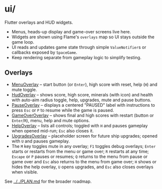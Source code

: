 # ui/

Flutter overlays and HUD widgets.

- Menus, heads-up display and game-over screens live here.
- Widgets are shown using Flame's `overlays` map so UI stays outside the
  game loop.
- UI reads and updates game state through simple `ValueNotifier`s or
  callbacks exposed by `SpaceGame`.
- Keep rendering separate from gameplay logic to simplify testing.

## Overlays

- [MenuOverlay](menu_overlay.md) – start button (or `Enter`), high score with
  reset, help (`H`) and mute toggle.
- [HudOverlay](hud_overlay.md) – shows score, high score, minerals (with icon)
    and health with auto-aim radius toggle, help, upgrades, mute and pause buttons.
- [PauseOverlay](pause_overlay.md) – displays a centered "PAUSED" label with
  instructions to press `Esc` or `P` to resume while the game is paused.
- [GameOverOverlay](game_over_overlay.md) – shows final and high scores with
  restart (button or `Enter`/`R`), menu, help and mute options.
- [HelpOverlay](help_overlay.md) – lists all controls; toggled with `H` and
  pauses gameplay when opened mid-run; `Esc` also closes it.
- [UpgradesOverlay](upgrades_overlay.md) – placeholder screen for future ship
  upgrades; opened with `U` and pauses gameplay.
- The `M` key toggles mute in any overlay; `F1` toggles debug overlays;
  `Enter` starts or restarts from the menu or game over; `R` restarts at any
  time; `Escape` or `P` pauses or resumes; `Q` returns to the menu from pause
  or game over and `Esc` also returns to the menu from game over; `H` shows or
  hides the help overlay, `U` opens upgrades, and `Esc` also closes overlays
  when visible.

See [../../PLAN.md](../../PLAN.md) for the broader roadmap.
